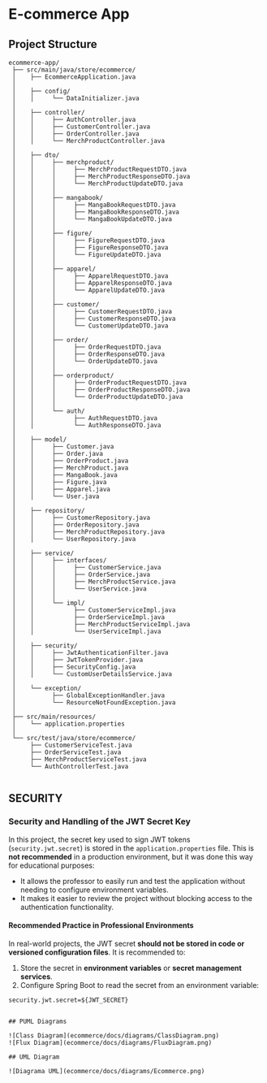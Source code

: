# E-commerce App

## Project Structure

```text
ecommerce-app/
 ├── src/main/java/store/ecommerce/
 │    ├── EcommerceApplication.java
 │
 │    ├── config/
 │    │     └── DataInitializer.java
 │
 │    ├── controller/
 │    │     ├── AuthController.java
 │    │     ├── CustomerController.java
 │    │     ├── OrderController.java
 │    │     └── MerchProductController.java
 │
 │    ├── dto/
 │    │     ├── merchproduct/
 │    │     │     ├── MerchProductRequestDTO.java
 │    │     │     ├── MerchProductResponseDTO.java
 │    │     │     └── MerchProductUpdateDTO.java
 │    │     │
 │    │     ├── mangabook/
 │    │     │     ├── MangaBookRequestDTO.java
 │    │     │     ├── MangaBookResponseDTO.java
 │    │     │     └── MangaBookUpdateDTO.java
 │    │     │
 │    │     ├── figure/
 │    │     │     ├── FigureRequestDTO.java
 │    │     │     ├── FigureResponseDTO.java
 │    │     │     └── FigureUpdateDTO.java
 │    │     │
 │    │     ├── apparel/
 │    │     │     ├── ApparelRequestDTO.java
 │    │     │     ├── ApparelResponseDTO.java
 │    │     │     └── ApparelUpdateDTO.java
 │    │     │
 │    │     ├── customer/
 │    │     │     ├── CustomerRequestDTO.java
 │    │     │     ├── CustomerResponseDTO.java
 │    │     │     └── CustomerUpdateDTO.java
 │    │     │
 │    │     ├── order/
 │    │     │     ├── OrderRequestDTO.java
 │    │     │     ├── OrderResponseDTO.java
 │    │     │     └── OrderUpdateDTO.java
 │    │     │
 │    │     ├── orderproduct/
 │    │     │     ├── OrderProductRequestDTO.java
 │    │     │     ├── OrderProductResponseDTO.java
 │    │     │     └── OrderProductUpdateDTO.java
 │    │     │
 │    │     └── auth/
 │    │           ├── AuthRequestDTO.java
 │    │           └── AuthResponseDTO.java
 │
 │    ├── model/
 │    │     ├── Customer.java
 │    │     ├── Order.java
 │    │     ├── OrderProduct.java
 │    │     ├── MerchProduct.java
 │    │     ├── MangaBook.java
 │    │     ├── Figure.java
 │    │     ├── Apparel.java
 │    │     └── User.java
 │
 │    ├── repository/
 │    │     ├── CustomerRepository.java
 │    │     ├── OrderRepository.java
 │    │     ├── MerchProductRepository.java
 │    │     └── UserRepository.java
 │
 │    ├── service/
 │    │     ├── interfaces/
 │    │     │     ├── CustomerService.java
 │    │     │     ├── OrderService.java
 │    │     │     ├── MerchProductService.java
 │    │     │     └── UserService.java
 │    │     │
 │    │     └── impl/
 │    │           ├── CustomerServiceImpl.java
 │    │           ├── OrderServiceImpl.java
 │    │           ├── MerchProductServiceImpl.java
 │    │           └── UserServiceImpl.java
 │
 │    ├── security/
 │    │     ├── JwtAuthenticationFilter.java
 │    │     ├── JwtTokenProvider.java
 │    │     ├── SecurityConfig.java
 │    │     └── CustomUserDetailsService.java
 │
 │    └── exception/
 │          ├── GlobalExceptionHandler.java
 │          └── ResourceNotFoundException.java
 │
 ├── src/main/resources/
 │    └── application.properties
 │
 └── src/test/java/store/ecommerce/
      ├── CustomerServiceTest.java
      ├── OrderServiceTest.java
      ├── MerchProductServiceTest.java
      └── AuthControllerTest.java


```
## SECURITY

### Security and Handling of the JWT Secret Key

In this project, the secret key used to sign JWT tokens (`security.jwt.secret`) is stored in the `application.properties` file. This is **not recommended** in a production environment, but it was done this way for educational purposes:

- It allows the professor to easily run and test the application without needing to configure environment variables.
- It makes it easier to review the project without blocking access to the authentication functionality.

#### Recommended Practice in Professional Environments

In real-world projects, the JWT secret **should not be stored in code or versioned configuration files**. It is recommended to:

1. Store the secret in **environment variables** or **secret management services**.
2. Configure Spring Boot to read the secret from an environment variable:

```properties
security.jwt.secret=${JWT_SECRET}


## PUML Diagrams

![Class Diagram](ecommerce/docs/diagrams/ClassDiagram.png)
![Flux Diagram](ecommerce/docs/diagrams/FluxDiagram.png)

## UML Diagram

![Diagrama UML](ecommerce/docs/diagrams/Ecommerce.png)
